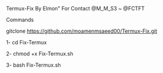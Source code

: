 Termux-Fix By Elmon"
For Contact @M_M_S3 ~ @FCTFT

Commands

gitclone https://github.com/moamenmsaeed00/Termux-Fix.git
 
1- cd Fix-Termux
 
2- chmod +x Fix-Termux.sh
 
3- bash Fix-Termux.sh
